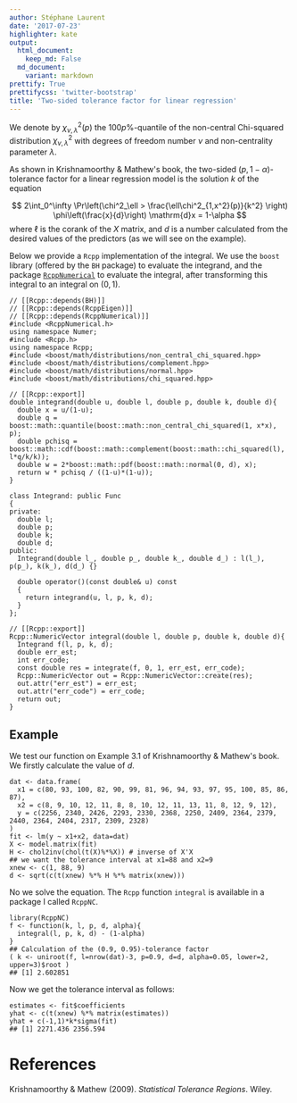 ```yaml
---
author: Stéphane Laurent
date: '2017-07-23'
highlighter: kate
output:
  html_document:
    keep_md: False
  md_document:
    variant: markdown
prettify: True
prettifycss: 'twitter-bootstrap'
title: 'Two-sided tolerance factor for linear regression'
---
```


We denote by $\chi^2_{\nu, \lambda}(p)$ the $100p\%$-quantile of the
non-central Chi-squared distribution $\chi^2_{\nu, \lambda}$ with
degrees of freedom number $\nu$ and non-centrality parameter $\lambda$.

As shown in Krishnamoorthy & Mathew's book, the two-sided
$(p, 1-\alpha)$-tolerance factor for a linear regression model is the
solution $k$ of the equation

$$
2\int_0^\infty \Pr\left(\chi^2_\ell > \frac{\ell\chi^2_{1,x^2}(p)}{k^2} \right) \phi\left(\frac{x}{d}\right) \mathrm{d}x
= 1-\alpha
$$ where $\ell$ is the corank of the $X$ matrix, and $d$ is a number
calculated from the desired values of the predictors (as we will see on
the example).

Below we provide a `Rcpp` implementation of the integral. We use the
`boost` library (offered by the `BH` package) to evaluate the integrand,
and the package
[`RcppNumerical`](https://github.com/yixuan/RcppNumerical) to evaluate
the integral, after transforming this integral to an integral on
$(0,1)$.

``` {.cpp}
// [[Rcpp::depends(BH)]]
// [[Rcpp::depends(RcppEigen)]]
// [[Rcpp::depends(RcppNumerical)]]
#include <RcppNumerical.h>
using namespace Numer;
#include <Rcpp.h>
using namespace Rcpp;
#include <boost/math/distributions/non_central_chi_squared.hpp>
#include <boost/math/distributions/complement.hpp>
#include <boost/math/distributions/normal.hpp>
#include <boost/math/distributions/chi_squared.hpp>

// [[Rcpp::export]]
double integrand(double u, double l, double p, double k, double d){
  double x = u/(1-u);
  double q = boost::math::quantile(boost::math::non_central_chi_squared(1, x*x), p);
  double pchisq = boost::math::cdf(boost::math::complement(boost::math::chi_squared(l), l*q/k/k));
  double w = 2*boost::math::pdf(boost::math::normal(0, d), x);
  return w * pchisq / ((1-u)*(1-u));
}

class Integrand: public Func
{
private:
  double l;
  double p;
  double k;
  double d;
public:
  Integrand(double l_, double p_, double k_, double d_) : l(l_), p(p_), k(k_), d(d_) {}
  
  double operator()(const double& u) const
  {
    return integrand(u, l, p, k, d);
  }
};

// [[Rcpp::export]]
Rcpp::NumericVector integral(double l, double p, double k, double d){
  Integrand f(l, p, k, d);
  double err_est;
  int err_code;
  const double res = integrate(f, 0, 1, err_est, err_code);
  Rcpp::NumericVector out = Rcpp::NumericVector::create(res);
  out.attr("err_est") = err_est;
  out.attr("err_code") = err_code;
  return out;
}
```

Example
-------

We test our function on Example 3.1 of Krishnamoorthy & Mathew's book.
We firstly calculate the value of $d$.

``` {.r}
dat <- data.frame(
  x1 = c(80, 93, 100, 82, 90, 99, 81, 96, 94, 93, 97, 95, 100, 85, 86, 87), 
  x2 = c(8, 9, 10, 12, 11, 8, 8, 10, 12, 11, 13, 11, 8, 12, 9, 12), 
  y = c(2256, 2340, 2426, 2293, 2330, 2368, 2250, 2409, 2364, 2379, 2440, 2364, 2404, 2317, 2309, 2328)
)
fit <- lm(y ~ x1+x2, data=dat)
X <- model.matrix(fit)
H <- chol2inv(chol(t(X)%*%X)) # inverse of X'X
## we want the tolerance interval at x1=88 and x2=9
xnew <- c(1, 88, 9)
d <- sqrt(c(t(xnew) %*% H %*% matrix(xnew)))
```

No we solve the equation. The `Rcpp` function `integral` is available in
a package I called `RcppNC`.

``` {.r}
library(RcppNC)
f <- function(k, l, p, d, alpha){
  integral(l, p, k, d) - (1-alpha)
}
## Calculation of the (0.9, 0.95)-tolerance factor
( k <- uniroot(f, l=nrow(dat)-3, p=0.9, d=d, alpha=0.05, lower=2, upper=3)$root )
## [1] 2.602851
```

Now we get the tolerance interval as follows:

``` {.r}
estimates <- fit$coefficients
yhat <- c(t(xnew) %*% matrix(estimates))
yhat + c(-1,1)*k*sigma(fit)
## [1] 2271.436 2356.594
```

References
==========

Krishnamoorthy & Mathew (2009). *Statistical Tolerance Regions*. Wiley.
